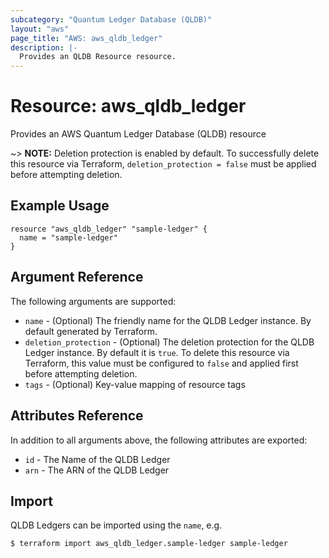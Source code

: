 ```yaml
---
subcategory: "Quantum Ledger Database (QLDB)"
layout: "aws"
page_title: "AWS: aws_qldb_ledger"
description: |-
  Provides an QLDB Resource resource.
---
```


# Resource: aws_qldb_ledger

Provides an AWS Quantum Ledger Database (QLDB) resource

~> **NOTE:** Deletion protection is enabled by default. To successfully delete this resource via Terraform, `deletion_protection = false` must be applied before attempting deletion.

## Example Usage

```hcl
resource "aws_qldb_ledger" "sample-ledger" {
  name = "sample-ledger"
}
```

## Argument Reference

The following arguments are supported:

* `name` - (Optional) The friendly name for the QLDB Ledger instance. By default generated by Terraform.
* `deletion_protection` - (Optional) The deletion protection for the QLDB Ledger instance. By default it is `true`. To delete this resource via Terraform, this value must be configured to `false` and applied first before attempting deletion.
* `tags` - (Optional) Key-value mapping of resource tags

## Attributes Reference

In addition to all arguments above, the following attributes are exported:

* `id` - The Name of the QLDB Ledger
* `arn` - The ARN of the QLDB Ledger

## Import

QLDB Ledgers can be imported using the `name`, e.g.

```
$ terraform import aws_qldb_ledger.sample-ledger sample-ledger
```
